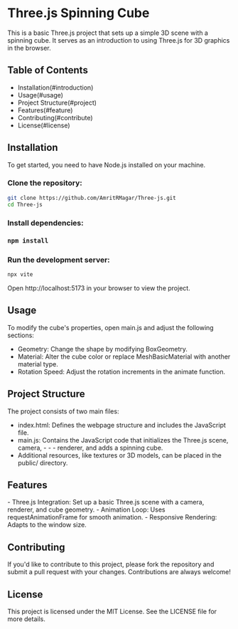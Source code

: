 <h1>Three.js Spinning Cube</h1>

This is a basic Three.js project that sets up a simple 3D scene with a spinning cube. It serves as an introduction to using Three.js for 3D graphics in the browser.

<h2>Table of Contents</h2>

- Installation(#introduction)
- Usage(#usage)
- Project Structure(#project)
- Features(#feature)
- Contributing(#contribute)
- License(#license)

<h2><a name="installation"> Installation</a></h2>
To get started, you need to have Node.js installed on your machine.

<h3>Clone the repository:</h3>

```bash
git clone https://github.com/AmritRMagar/Three-js.git
cd Three-js
```
<h3>Install dependencies:<h3>

```bash
npm install
```
<h3>Run the development server:</h3>

```bash
npx vite
```

Open http://localhost:5173 in your browser to view the project.

<h2><a name="usage">Usage</a></h2>
To modify the cube's properties, open main.js and adjust the following sections:

- Geometry: Change the shape by modifying BoxGeometry.
- Material: Alter the cube color or replace MeshBasicMaterial with another material type.
- Rotation Speed: Adjust the rotation increments in the animate function.

<h2><a name="project">Project Structure</a></h2>
The project consists of two main files:

- index.html: Defines the webpage structure and includes the JavaScript file.
- main.js: Contains the JavaScript code that initializes the Three.js scene, camera, - - - renderer, and adds a spinning cube.
- Additional resources, like textures or 3D models, can be placed in the public/ directory.

<h2><a name="feature">Features</a></h2>
- Three.js Integration: Set up a basic Three.js scene with a camera, renderer, and cube geometry.
- Animation Loop: Uses requestAnimationFrame for smooth animation.
- Responsive Rendering: Adapts to the window size.

<h2><a name="contribute">Contributing</a></h2>
If you'd like to contribute to this project, please fork the repository and submit a pull request with your changes. Contributions are always welcome!

<h2><a name="license">License</a></h2>
This project is licensed under the MIT License. See the LICENSE file for more details.